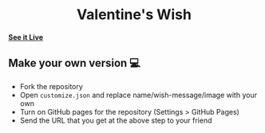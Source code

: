 <h1 align="center">
    Valentine's Wish
</h1>




#### [See it Live](https://codetheuri.github.io/ValentineWish/)

## Make your own version :computer:



* Fork the repository
* Open `customize.json` and replace name/wish-message/image with your own
* Turn on GitHub pages for the repository (Settings > GitHub Pages)
* Send the URL that you get at the above step to your friend


